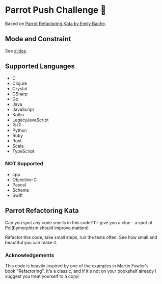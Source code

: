 # Parrot Push Challenge 👋

Based on [Parrot Refactoring Kata by Emily Bache](https://github.com/emilybache/Parrot-Refactoring-Kata).

## Mode and Constraint

See [slides](https://www.slideshare.net/pkofler/coding-dojo-baby-steps-push-challenge-2021).

## Supported Languages

* C
* Clojure
* Crystal
* CSharp
* Go
* Java
* JavaScript
* Kotlin
* LegacyJavaScript
* PHP
* Python
* Ruby
* Rust
* Scala
* TypeScript

### NOT Supported

* cpp
* Objective-C
* Pascal
* Scheme
* Swift

## Parrot Refactoring Kata

Can you spot any code smells in this code? I'll give you a clue - a spot of Pol(l)ymorphism should improve matters!

Refactor this code, take small steps, run the tests often. See how small and beautiful you can make it.

### Acknowledgements

This code is heavily inspired by one of the examples in Martin Fowler's book "Refactoring". It's a classic, and if it's not on your bookshelf already I suggest you treat yourself to a copy!
